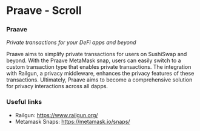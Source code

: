 # Praave - Scroll
### Praave

*Private transactions for your DeFi apps and beyond*

Praave aims to simplify private transactions for users on SushiSwap and beyond. With the Praave MetaMask snap, users can easily switch to a custom transaction type that enables private transactions. The integration with Railgun, a privacy middleware, enhances the privacy features of these transactions.  Ultimately, Praave aims to become a comprehensive solution for privacy interactions across all dapps.

### Useful links
- Railgun: https://www.railgun.org/
- Metamask Snaps: https://metamask.io/snaps/
